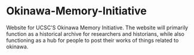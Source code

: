 # Okinawa-Memory-Initiative
Website for UCSC'S Okinawa Memory Initiative. The website will primarily function as a historical archive for researchers and historians, while also functioning as a hub for people to post their works of things related to okinawa.
